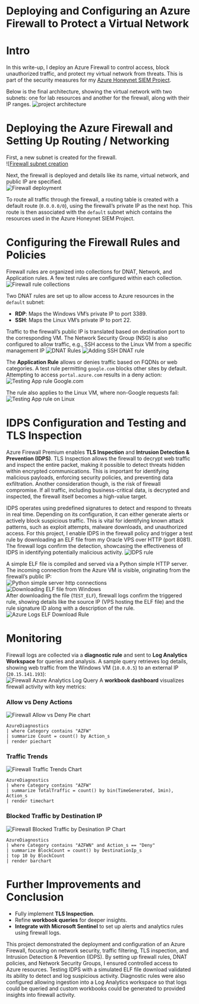 # Deploying and Configuring an Azure Firewall to Protect a Virtual Network
# Intro
In this write-up, I deploy an Azure Firewall to control access, block unauthorized traffic, and protect my virtual network from threats. This is part of the security measures for my [Azure Honeynet SIEM Project]().

Below is the final architecture, showing the virtual network with two subnets: one for lab resources and another for the firewall, along with their IP ranges.
![project architecture](/images/FW%20Network%20Topology%20Final%20.jpg)

# Deploying the Azure Firewall and Setting Up Routing / Networking
First, a new subnet is created for the firewall.  
![[Firewall subnet creation](/images/FW-Subnet-Creation.png)

Next, the firewall is deployed and details like its name, virtual network, and public IP are specified.  
![Firewall deployment](/images/FW-Deploy.png)

To route all traffic through the firewall, a routing table is created with a default route (`0.0.0.0/0`), using the firewall’s private IP as the next hop. This route is then associated with the `default` subnet which contains the resources used in the Azure Honeynet SIEM Project. 
# Configuring the Firewall Rules and Policies
Firewall rules are organized into collections for DNAT, Network, and Application rules. A few test rules are configured within each collection.
![Firewall rule collections](/images/Firewall-Rules-Collections.png)

Two DNAT rules are set up to allow access to Azure resources in the `default` subnet:

- **RDP**: Maps the Windows VM’s private IP to port 3389.
- **SSH**: Maps the Linux VM’s private IP to port 22.

Traffic to the firewall’s public IP is translated based on destination port to the corresponding VM.  The Network Security Group (NSG) is also configured to allow traffic, e.g., SSH access to the Linux VM from a specific management IP
![DNAT Rules](/images/DNAT-Rules.png)
![Adding SSH DNAT rule](/images/Add-SSH-rule.png)

The **Application Rule** allows or denies traffic based on FQDNs or web categories. A test rule permitting `google.com` blocks other sites by default. Attempting to access `portal.azure.com` results in a deny action:  
![Testing App rule Google.com](/images/FW-App-Rule-Test.png)

The rule also applies to the Linux VM, where non-Google requests fail:  
![Testing App rule on Linux](/images/Linux-FW-Test.png)
# IDPS Configuration and Testing and TLS Inspection
Azure Firewall Premium enables **TLS Inspection** and **Intrusion Detection & Prevention (IDPS)**. TLS Inspection allows the firewall to decrypt web traffic and inspect the entire packet, making it possible to detect threats hidden within encrypted communications. This is important for identifying malicious payloads, enforcing security policies, and preventing data exfiltration. Another consideration though, is the risk of firewall compromise. If all traffic, including business-critical data, is decrypted and inspected, the firewall itself becomes a high-value target.

IDPS operates using predefined signatures to detect and respond to threats in real time. Depending on its configuration, it can either generate alerts or actively block suspicious traffic. This is vital for identifying known attack patterns, such as exploit attempts, malware downloads, and unauthorized access. For this project, I enable IDPS in the firewall policy and trigger a test rule by downloading an ELF file from my Oracle VPS over HTTP (port 8081). The firewall logs confirm the detection, showcasing the effectiveness of IDPS in identifying potentially malicious activity.
![IDPS rule](/images/IDPS-Rule.png)

A simple ELF file is compiled and served via a Python simple HTTP server. The incoming connection from the Azure VM is visible, originating from the firewall’s public IP:  
![Python simple server http connections](/images/ELF%20Download%20Python%20Server.png)
![Downloading ELF file from Windows](/images/WindowsVM-Download-ELF.png)  
After downloading the file (`TEST_ELF`), firewall logs confirm the triggered rule, showing details like the source IP (VPS hosting the ELF file) and the rule signature ID along with a description of the rule.  
![Azure Logs ELF Download Rule](/images/ELF%20Download%20Logs.png)
# Monitoring
Firewall logs are collected via a **diagnostic rule** and sent to **Log Analytics Workspace** for queries and analysis. A sample query retrieves log details, showing web traffic from the Windows VM (`10.0.0.5`) to an external IP (`20.15.141.193`):  
![Firewall Azure Analytics Log Query](/images/FW-KQL.png)
A **workbook dashboard** visualizes firewall activity with key metrics:
### Allow vs Deny Actions

![Firewall Allow vs Deny Pie chart](/images/Azure%20Firewall%20Allows%20vs%20Denies.png)

```
AzureDiagnostics 
| where Category contains "AZFW" 
| summarize Count = count() by Action_s 
| render piechart
```
### Traffic Trends

![Firewall Traffic Trends Chart](/images/Traffic%20Trends.png)
```
AzureDiagnostics 
| where Category contains "AZFW" 
| summarize TotalTraffic = count() by bin(TimeGenerated, 1min), Action_s 
| render timechart
```
### Blocked Traffic by Destination IP

![Firewall Blocked Traffic by Desination IP Chart](/images/Blocked%20Traffic%20by%20Desination%20IP.png)
```
AzureDiagnostics 
| where Category contains "AZFWN" and Action_s == "Deny" 
| summarize BlockCount = count() by DestinationIp_s 
| top 10 by BlockCount 
| render barchart
```
# Further Improvements and Conclusion
- Fully implement **TLS Inspection**.
- Refine **workbook queries** for deeper insights.
- **Integrate with Microsoft Sentinel** to set up alerts and analytics rules using firewall logs.

This project demonstrated the deployment and configuration of an Azure Firewall, focusing on network security, traffic filtering, TLS inspection, and Intrusion Detection & Prevention (IDPS). By setting up firewall rules, DNAT policies, and Network Security Groups, I ensured controlled access to Azure resources. Testing IDPS with a simulated ELF file download validated its ability to detect and log suspicious activity. Diagnostic rules were also configured allowing ingestion into a Log Analytics workspace so that logs could be queried and custom workbooks could be generated to provided insights into firewall activity.
